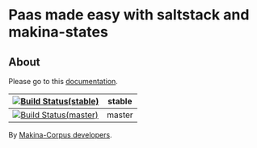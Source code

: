 Paas made easy with saltstack and makina-states
===================================================

About
------

Please go to this [documentation](http://makina-states.readthedocs.org).

|  [![Build Status(stable)](https://travis-ci.org/makinacorpus/makina-states.svg?branch=stable)](https://travis-ci.org/makinacorpus/makina-states) | stable  |
|--------------------------------------------------------------------------------------------------------------------------------------------------|---------|
|  [![Build Status(master)](https://travis-ci.org/makinacorpus/makina-states.svg?branch=master)](https://travis-ci.org/makinacorpus/makina-states) | master  |

By [Makina-Corpus developers](http://www.makina-corpus.com).
